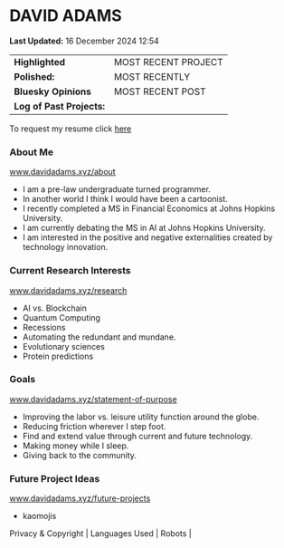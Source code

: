 # DAVID ADAMS
<!-- Last updated -->
__Last Updated:__ 16 December 2024 12:54

<!-- Recent project in the works -->
<table width="100%">
  <tr>
    <td valign="top"><strong>Highlighted</strong></td>
    <td valign="top">MOST RECENT PROJECT</td>
  </tr>
  <tr>
    <td valign="top"><strong>Polished:</strong></td>
    <td valign="top">MOST RECENTLY</td>
  </tr>
  <tr>
    <td valign="top"><strong>Bluesky Opinions</strong></td>
    <td valign="top">MOST RECENT POST</td>
  </tr>
  <tr>
    <td valign="top"><strong>Log of Past Projects:</strong></td>
    <td valign="top"_See more projects_ [here](https://davidadams.xyz)</td>
  </tr>
</table>

<!-- Resume Request -->
To request my resume click [here](https://github.com/davidatoms.github.io)

<!-- Background -->
<!-- TODO Add professional and personal section -->
### About Me
www.davidadams.xyz/about
- I am a pre-law undergraduate turned programmer.
- In another world I think I would have been a cartoonist.
- I recently completed a MS in Financial Economics at Johns Hopkins University.
- I am currently debating the MS in AI at Johns Hopkins University.
- I am interested in the positive and negative externalities created by technology innovation.

### Current Research Interests
www.davidadams.xyz/research
- AI vs. Blockchain
- Quantum Computing
- Recessions
- Automating the redundant and mundane.
- Evolutionary sciences
- Protein predictions
 
### Goals
www.davidadams.xyz/statement-of-purpose
- Improving the labor vs. leisure utility function around the globe.
- Reducing friction wherever I step foot.
- Find and extend value through current and future technology.
- Making money while I sleep.
- Giving back to the community.

### Future Project Ideas
www.davidadams.xyz/future-projects
- kaomojis

<!-- Footer-->
<footer>
<p>Privacy & Copyright | Languages Used | Robots |</p>
</footer>
